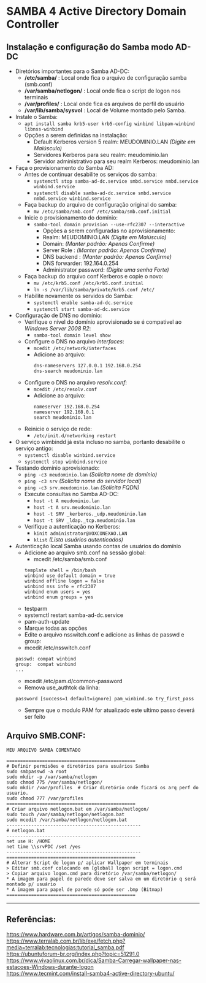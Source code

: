 # SAMBA 4 Active Directory Domain Controller  
## Instalação e configuração do Samba modo AD-DC

* Diretórios importantes para o Samba AD-DC:
    * **/etc/samba/** : Local onde fica o arquivo de configuração samba (smb.conf)
    * **/var/samba/netlogon/** : Local onde fica o script de logon nos terminais
    * **/var/profiles/** : Local onde fica os arquivos de perfil do usuário
    * **/var/lib/samba/sysvol** : Local de Volume montado pelo Samba.
* Instale o Samba:
    * `apt install samba krb5-user krb5-config winbind libpam-winbind libnss-winbind`
    * Opções a serem definidas na instalação:
      * Default Kerberos version 5 realm: MEUDOMINIO.LAN  *(Digite em Maiúsculo)*
      * Servidores Kerberos para seu realm: meudominio.lan
      * Servidor administrativo para seu realm Kerberos: meudominio.lan
* Faça o provisionamento do Samba AD:
    * Antes de continuar desabilite os serviços do samba:
      * `systemctl stop samba-ad-dc.service smbd.service nmbd.service winbind.service`
      * `systemctl disable samba-ad-dc.service smbd.service nmbd.service winbind.service`
    * Faça backup do arquivo de configuração original do samba:
      * `mv /etc/samba/smb.conf /etc/samba/smb.conf.initial`
    * Inicie o provisionamento do domínio:
      * `samba-tool domain provision --use-rfc2307 --interactive`
        * Opções a serem configuradas no aprovisionamento:
        * Realm: MEUDOMINIO.LAN *(Digite em Maiúsculo)*
        * Domain: *(Manter padrão: Apenas Confirme)*
        * Server Role : *(Manter padrão: Apenas Confirme)*
        * DNS backend : *(Manter padrão: Apenas Confirme)*
        * DNS forwarder: 192.164.0.254
        * Administrator password: *(Digite uma senha Forte)*
    * Faça backup do arquivo conf Kerberos e copie o novo:
      * `mv /etc/krb5.conf /etc/krb5.conf.initial`
      * `ln -s /var/lib/samba/private/krb5.conf /etc/`
    * Habilite novamente os servidos do Samba:
      * `systemctl enable samba-ad-dc.service`
      * `systemctl start samba-ad-dc.service`
* Configuração de DNS no domínio:
    * Verifique o nível do domínio aprovisionado se é compativel ao *Windows Server 2008 R2*:
      * `samba-tool domain level show`
    * Configure o DNS no arquivo *interfaces*:
      * `mcedit /etc/network/interfaces`
      * Adicione ao arquivo:
         ~~~
         dns-nameservers 127.0.0.1 192.168.0.254
         dns-search meudominio.lan
         ~~~
    * Configure o DNS no arquivo *resolv.conf*:
      * `mcedit /etc/resolv.conf`
      * Adicione ao arquivo:
         ~~~
         nameserver 192.168.0.254
         nameserver 192.168.0.1
         search meudominio.lan
         ~~~
    * Reinicie o serviço de rede:
      * `/etc/init.d/networking restart`
* O serviço wimbindd já esta incluso no samba, portanto desabilite o serviço antigo:
    * `systemctl disable winbind.service`
    * `systemctl stop winbind.service`
* Testando domínio aprovisionado:
    * `ping -c3 meudominio.lan`     *(Solicita nome de domínio)* 
    * `ping -c3 srv`                *(Solicita nome do servidor local)*
    * `ping -c3 srv.meudominio.lan` *(Solicita FQDN)*
    * Execute consultas no Samba AD-DC:
      * `host -t A meudominio.lan`
      * `host -t A srv.meudominio.lan`
      * `host -t SRV _kerberos._udp.meudominio.lan` 
      * `host -t SRV _ldap._tcp.meudominio.lan` 
    * Verifique a autenticação no Kerberos:
      * `kinit administrator@VOXCONEXAO.LAN`
      * `klist`  *(Lista usuários autenticados)*
* Autenticação local Samba usando contas de usuários do domínio
    * Adicione ao arquivo smb.conf na sessão global:
    	*  mcedit /etc/samba/smb.conf 
    	 ~~~
	  template shell = /bin/bash
	  winbind use default domain = true
	  winbind offline logon = false
	  winbind nss info = rfc2307
	  winbind enum users = yes
	  winbind enum groups = yes
     	 ~~~
    * testparm
    * systemctl restart samba-ad-dc.service
    * pam-auth-update
    * Marque todas as opções
    * Edite o arquivo nsswitch.conf e adicione as linhas de passwd e group:
    * mcedit /etc/nsswitch.conf
    ~~~
    passwd: compat winbind
    group:  compat winbind
    ...
    ~~~
    * mcedit /etc/pam.d/common-password
    * Remova use_authtok da linha:
    ~~~
    password [success=1 default=ignore] pam_winbind.so try_first_pass
    ~~~
    * Sempre que o modulo PAM for atualizado este ultimo passo deverá ser feito

## Arquivo SMB.CONF:
~~~
MEU ARQUIVO SAMBA COMENTADO
~~~
~~~
===============================================
# Definir permisões e diretórios para usuários Samba
sudo smbpasswd -a root
sudo mkdir -p /var/samba/netlogon
sudo chmod 775 /var/samba/netlogon/ 
sudo mkdir /var/profiles  # Criar diretório onde ficará os arq perf do usuario.
sudo chmod 777 /var/profiles
===============================================
# Criar arquivo netlogon.bat em /var/samba/netlogon/
sudo touch /var/samba/netlogon/netlogon.bat
sudo mcedit /var/samba/netlogon/netlogon.bat
-------------------------------------------------
# netlogon.bat
-------------------------------------------------
net use H: /HOME
net time \\srvPDC /set /yes
-------------------------------------------------
===============================================
# Alterar Script de logon p/ aplicar Wallpaper em terminais
> Editar smb.conf colocando em [global] logon script = logon.cmd
> Copiar arquivo logon.cmd para diretório /var/samba/netlogon/
* A imagem para papel de parede deve ser salva em um diretório q será montado p/ usuário
* A imagem para papel de parede só pode ser .bmp (Bitmap)
===============================================
~~~
-------------
## Referências:
https://www.hardware.com.br/artigos/samba-dominio/  
https://www.terralab.com.br/lib/exe/fetch.php?media=terralab:tecnologias:tutorial_samba.pdf  
https://ubuntuforum-br.org/index.php?topic=51291.0  
https://www.vivaolinux.com.br/dica/Samba-Carregar-wallpaper-nas-estacoes-Windows-durante-logon  
https://www.tecmint.com/install-samba4-active-directory-ubuntu/

